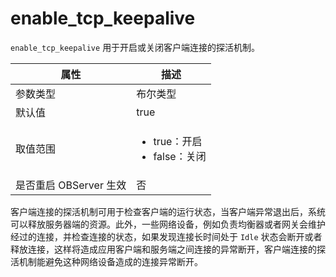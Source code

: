 enable_tcp_keepalive
=========================================

`enable_tcp_keepalive` 用于开启或关闭客户端连接的探活机制。

|        属性        |                                                      描述                                                      |
|------------------|--------------------------------------------------------------------------------------------------------------|
| 参数类型             | 布尔类型                                                                                                         |
| 默认值              | true                                                                                                         |
| 取值范围             |<ul><li> true：开启</li><li>false：关闭 </li></ul>   |
| 是否重启 OBServer 生效 | 否                                                                                                            |

客户端连接的探活机制可用于检查客户端的运行状态，当客户端异常退出后，系统可以释放服务器端的资源。此外，一些网络设备，例如负责均衡器或者网关会维护经过的连接，并检查连接的状态，如果发现连接长时间处于 `Idle` 状态会断开或者释放连接，这样将造成应用客户端和服务端之间连接的异常断开，客户端连接的探活机制能避免这种网络设备造成的连接异常断开。
